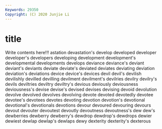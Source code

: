```yaml
---
Keywords: 29350
Copyright: (C) 2020 Junjie Li
---
```


# title

Write contents here!!!
astation 
devastation's 
develop 
developed 
developer 
developer's
developers 
developing 
development 
development's 
developmental 
developments 
develops 
deviance 
deviance's 
deviant
deviant's 
deviants 
deviate 
deviate's 
deviated 
deviates 
deviating 
deviation 
deviation's 
deviations
device 
device's 
devices 
devil 
devil's 
devilish 
devilishly 
devilled 
devilling 
devilment
devilment's 
devilries 
devilry 
devilry's 
devils 
deviltries 
deviltry 
deviltry's 
devious 
deviously
deviousness 
deviousness's 
devise 
devise's 
devised 
devises 
devising 
devoid 
devolution 
devolve
devolved 
devolves 
devolving 
devote 
devoted 
devotedly 
devotee 
devotee's 
devotees 
devotes
devoting 
devotion 
devotion's 
devotional 
devotional's 
devotionals 
devotions 
devour 
devoured 
devouring
devours 
devout 
devouter 
devoutest 
devoutly 
devoutness 
devoutness's 
dew 
dew's 
dewberries
dewberry 
dewberry's 
dewdrop 
dewdrop's 
dewdrops 
dewier 
dewiest 
dewlap 
dewlap's 
dewlaps
dewy 
dexterity 
dexterity's 
dexterous 
